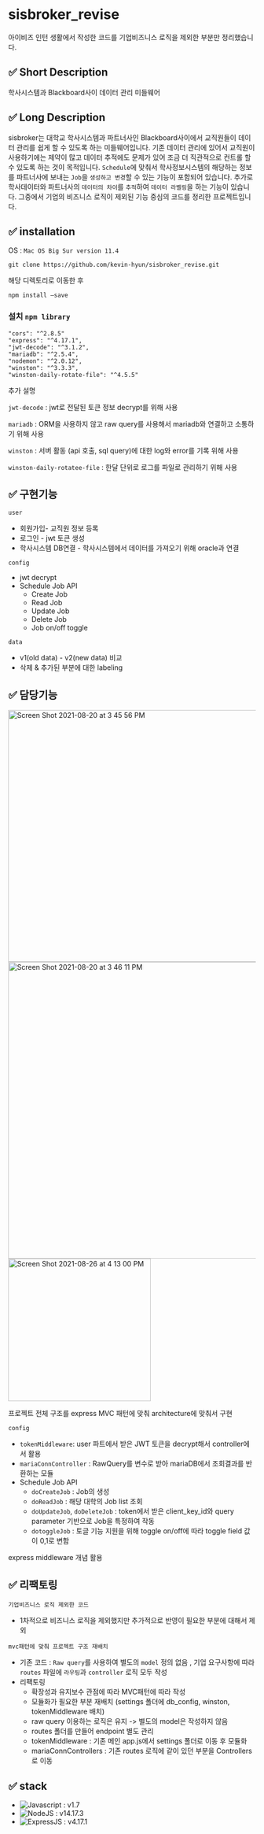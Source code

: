 # sisbroker_revise
아이비즈 인턴 생활에서 작성한 코드를 기업비즈니스 로직을 제외한 부분만 정리했습니다.


## ✅ Short Description
학사시스템과 Blackboard사이 데이터 관리 미들웨어

## ✅ Long Description

sisbroker는 대학교 학사시스템과 파트너사인 Blackboard사이에서 교직원들이 데이터 관리를 쉽게 할 수 있도록 하는 미들웨어입니다. 
기존 데이터 관리에 있어서 교직원이 사용하기에는 제약이 많고 데이터 추적에도 문제가 있어 조금 더 직관적으로 컨트롤 할 수 있도록 하는 것이 목적입니다. 
`Schedule`에 맞춰서 학사정보시스템의 해당하는 정보를 파트너사에 보내는 `Job`을 `생성하고 변경`할 수 있는 기능이 포함되어 있습니다. 
추가로 학사데이터와 파트너사의 `데이터의 차이`를 `추적`하여 `데이터 라벨링`을 하는 기능이 있습니다.
그중에서 기업의 비즈니스 로직이 제외된 기능 중심의 코드를 정리한 프로젝트입니다.


## ✅ installation

OS : `Mac OS Big Sur version 11.4`

`git clone https://github.com/kevin-hyun/sisbroker_revise.git`

해당 디렉토리로 이동한 후 

`npm install —save`

### 설치 `npm library`

```
"cors": "^2.8.5"  
"express": "^4.17.1", 
"jwt-decode": "^3.1.2",
"mariadb": "^2.5.4",
"nodemon": "^2.0.12",
"winston": "^3.3.3",
"winston-daily-rotate-file": "^4.5.5"
```
추가 설명 

`jwt-decode` : jwt로 전달된 토큰 정보 decrypt를 위해 사용

`mariadb` : ORM을 사용하지 않고 raw query를 사용해서 mariadb와 연결하고 소통하기 위해 사용

`winston` : 서버 활동 (api 호출, sql query)에 대한 log와 error를 기록 위해 사용

`winston-daily-rotatee-file` : 한달 단위로 로그를 파일로 관리하기 위해 사용


## ✅ 구현기능


`user`
- 회원가입- 교직원 정보 등록
- 로그인 - jwt 토큰 생성
- 학사시스템 DB연결 - 학사시스템에서 데이터를 가져오기 위해 oracle과 연결

`config`
- jwt decrypt
- Schedule Job API
  - Create Job
  - Read Job
  - Update Job
  - Delete Job
  - Job on/off toggle 

`data`
- v1(old data) - v2(new data) 비교
- 삭제 & 추가된 부분에 대한 labeling



## ✅ 담당기능

<img width="512" alt="Screen Shot 2021-08-20 at 3 45 56 PM" src="https://user-images.githubusercontent.com/78840341/130917650-c7e140f1-d5fb-41dd-ab26-01853d38a7f1.png">
<img width="603" alt="Screen Shot 2021-08-20 at 3 46 11 PM" src="https://user-images.githubusercontent.com/78840341/130917659-e7483f03-b684-4525-9a18-bccba35d1ed9.png">
<img width="290" alt="Screen Shot 2021-08-26 at 4 13 00 PM" src="https://user-images.githubusercontent.com/78840341/130918222-863d0eac-0473-4479-903b-e1c911ae2d3e.png">


프로젝트 전체 구조를 express MVC 패턴에 맞춰 architecture에 맞춰서 구현

`config`
- `tokenMiddleware`: user 파트에서 받은 JWT 토큰을 decrypt해서 controller에서 활용
- `mariaConnController` : RawQuery를 변수로 받아 mariaDB에서 조회결과를 반환하는 모듈
- Schedule Job API
  - `doCreateJob` : Job의 생성
  - `doReadJob` : 해당 대학의 Job list 조회
  - `doUpdateJob`, `doDeleteJob` : token에서 받은 client_key_id와 query parameter 기반으로 Job을 특정하여 작동
  - `dotoggleJob` : 토글 기능 지원을 위해 toggle on/off에 따라 toggle field 값이 0,1로 변함



 
 express middleware 개념 활용
 
## ✅  리팩토링
`기업비즈니스 로직 제외한 코드`
- 1차적으로 비즈니스 로직을 제외했지만 추가적으로 반영이 필요한 부분에 대해서 제외

`mvc패턴에 맞춰 프로젝트 구조 재배치`
- 기존 코드 :  `Raw query`를 사용하여 별도의 `model` 정의 없음 , 기업 요구사항에 따라 `routes` 파일에 `라우팅`과 `controller` 로직 모두 작성 
- 리팩토링
  - 확장성과 유지보수 관점에 따라 MVC패턴에 따라 작성
  - 모듈화가 필요한 부분 재배치 (settings 폴더에 db_config, winston, tokenMiddleware 배치)
  - raw query 이용하는 로직은 유지 -> 별도의 model은 작성하지 않음
  - routes 폴더를 만들어 endpoint 별도 관리
  - tokenMiddleware : 기존 메인 app.js에서 settings 폴더로 이동 후 모듈화
  - mariaConnControllers : 기존 routes 로직에 같이 있던 부분을 Controllers로 이동 

 
## ✅ stack
- <img alt="Javascript" src="https://img.shields.io/badge/JavaScript-F7DF1E?style=for-the-badge&logo=javascript&logoColor=black"/>  : v1.7
- <img alt="NodeJS" src="https://img.shields.io/badge/Node.js-43853D?style=for-the-badge&logo=node.js&logoColor=white"/>  : v14.17.3
- <img alt="ExpressJS" src="https://img.shields.io/badge/Express.js-404D59?style=for-the-badge"/> : v4.17.1


